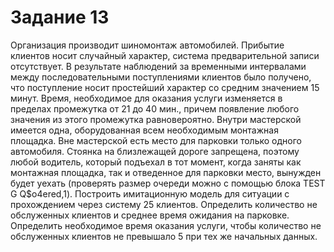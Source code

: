 # Задание 13
Организация производит шиномонтаж автомобилей. Прибытие клиентов носит случайный характер, система предварительной записи отсутствует. В результате наблюдений за временными интервалами между последовательными поступлениями клиентов было получено, что поступление носит простейший характер со средним значением 15 минут.
Время, необходимое для оказания услуги изменяется в пределах промежутка от 21 до 40 мин., причем появление любого значения из этого промежутка равновероятно.
Внутри мастерской имеется одна, оборудованная всем необходимым монтажная площадка. Вне мастерской есть место для парковки только одного автомобиля. Стоянка на близлежащей дороге запрещена, поэтому любой водитель, который подъехал в тот момент, когда заняты как монтажная площадка, так и отведенное для парковки место, вынужден будет уехать (проверять размер очереди можно с помощью блока TEST G Q$o4ered,1).
Построить имитационную модель для ситуации с прохождением через систему 25 клиентов. Определить количество не обслуженных клиентов и среднее время ожидания на парковке. Определить необходимое время оказания услуги, чтобы количество не обслуженных клиентов не превышало 5 при тех же начальных данных.

